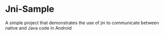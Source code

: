 # Jni-Sample
A simple project that demonstrates the use of jni to communicate between native and Java code in Android
